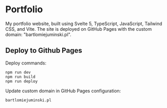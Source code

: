 # Portfolio

My portfolio website, built using Svelte 5, TypeScript, JavaScript, Tailwind CSS, and Vite. The site is deployed on GitHub Pages with the custom domain: "bartlomiejuminski.pl".

## Deploy to Github Pages

Deploy commands:

```
npm run dev
npm run build
npm run deploy
```

Update custom domain in GitHub Pages configuration:

```
bartlomiejuminski.pl
```

